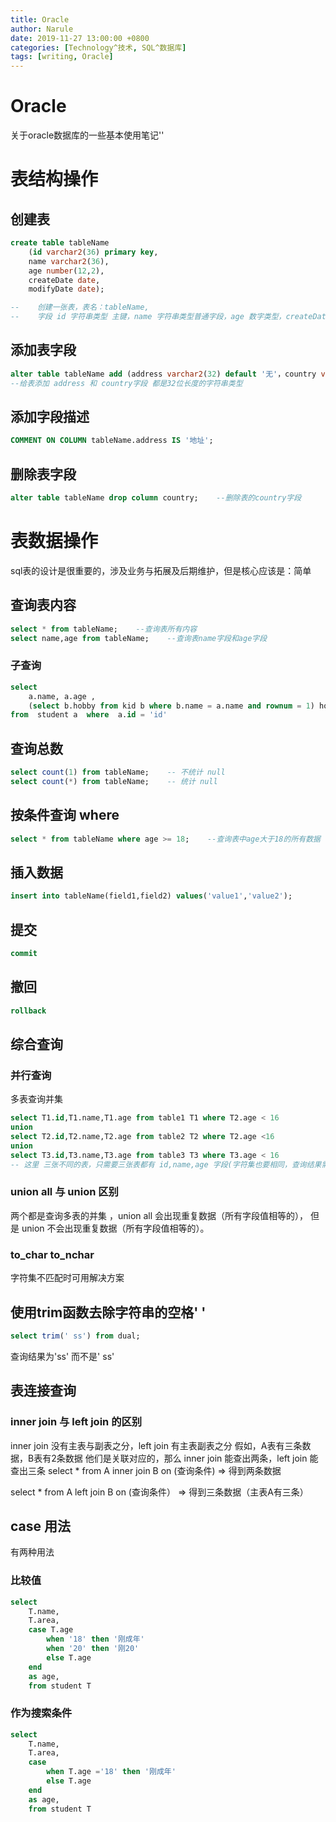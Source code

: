 ```yaml
---
title: Oracle
author: Narule
date: 2019-11-27 13:00:00 +0800
categories: [Technology^技术, SQL^数据库]
tags: [writing, Oracle]
---
```




# Oracle

关于oracle数据库的一些基本使用笔记''


# 表结构操作

## 创建表
```sql
create table tableName
    (id varchar2(36) primary key,
    name varchar2(36),
    age number(12,2),
    createDate date,
    modifyDate date);

--    创建一张表，表名：tableName, 
--    字段 id 字符串类型 主键，name 字符串类型普通字段，age 数字类型，createDate 创建日期，modifyDate 修改日期
```

## 添加表字段
```sql
alter table tableName add (address varchar2(32) default '无'，country varchar2(32) default '');    
--给表添加 address 和 country字段 都是32位长度的字符串类型
```

## 添加字段描述
```sql
COMMENT ON COLUMN tableName.address IS '地址';
```

## 删除表字段
```sql
alter table tableName drop column country;    --删除表的country字段
```

# 表数据操作
sql表的设计是很重要的，涉及业务与拓展及后期维护，但是核心应该是：简单

## 查询表内容
```sql
select * from tableName;    --查询表所有内容
select name,age from tableName;    --查询表name字段和age字段
```

### 子查询
```sql
select 
    a.name, a.age ,   
    (select b.hobby from kid b where b.name = a.name and rownum = 1) hobby 
from  student a  where  a.id = 'id'
```

## 查询总数
```sql
select count(1) from tableName;    -- 不统计 null
select count(*) from tableName;    -- 统计 null
```

## 按条件查询 where
```sql
select * from tableName where age >= 18;    --查询表中age大于18的所有数据
```

## 插入数据
```sql
insert into tableName(field1,field2) values('value1','value2');
```

## 提交
```sql
commit
```

## 撤回
```sql
rollback
```

## 综合查询

### 并行查询
多表查询并集
```sql
select T1.id,T1.name,T1.age from table1 T1 where T2.age < 16
union 
select T2.id,T2.name,T2.age from table2 T2 where T2.age <16
union 
select T3.id,T3.name,T3.age from table3 T3 where T3.age < 16
-- 这里 三张不同的表，只需要三张表都有 id,name,age 字段(字符集也要相同，查询结果需要统一类型)，就可以查三张表的并集
```
### union all  与 union 区别
两个都是查询多表的并集 ，union all 会出现重复数据（所有字段值相等的）， 但是 union 不会出现重复数据（所有字段值相等的）。

### to_char to_nchar
字符集不匹配时可用解决方案

## 使用trim函数去除字符串的空格' '
```sql
select trim(' ss') from dual;
```
查询结果为'ss' 而不是' ss'

## 表连接查询
### inner join 与 left join 的区别
inner join 没有主表与副表之分，left join 有主表副表之分
假如，A表有三条数据，B表有2条数据 他们是关联对应的，那么 inner join 能查出两条，left join 能查出三条
select * from A inner join B on (查询条件)  => 得到两条数据

select * from A left join B on (查询条件） => 得到三条数据（主表A有三条） 

## case 用法


有两种用法

### 比较值

```sql
select 
	T.name,
	T.area,
	case T.age
		when '18' then '刚成年'
		when '20' then '刚20'  
		else T.age
	end
	as age,
	from student T
```

### 作为搜索条件

```sql
select 
	T.name,
	T.area,
	case 
		when T.age ='18' then '刚成年'
		else T.age
	end
	as age,
	from student T
```
